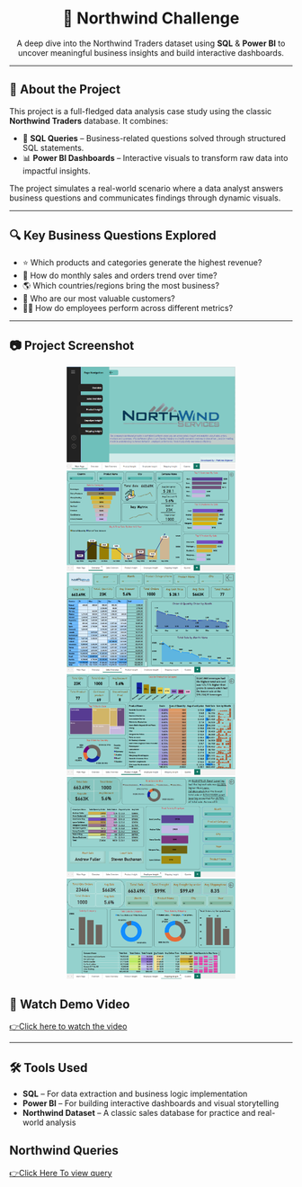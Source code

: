 <h1 align="center">🚀 Northwind Challenge</h1>

<p align="center">
  A deep dive into the Northwind Traders dataset using <strong>SQL</strong> & <strong>Power BI</strong> to uncover meaningful business insights and build interactive dashboards.
</p>

---

<h2>📌 About the Project</h2>

This project is a full-fledged data analysis case study using the classic <strong>Northwind Traders</strong> database. It combines:

- 🧠 <strong>SQL Queries</strong> – Business-related questions solved through structured SQL statements.
- 📊 <strong>Power BI Dashboards</strong> – Interactive visuals to transform raw data into impactful insights.

The project simulates a real-world scenario where a data analyst answers business questions and communicates findings through dynamic visuals.

---

<h2>🔍 Key Business Questions Explored</h2>

<ul>
  <li>⭐ Which products and categories generate the highest revenue?</li>
  <li>📅 How do monthly sales and orders trend over time?</li>
  <li>🌎 Which countries/regions bring the most business?</li>
  <li>👥 Who are our most valuable customers?</li>
  <li>🧑‍💼 How do employees perform across different metrics?</li>
</ul>

---

<h2>📷 Project Screenshot</h2>

<p align="center">
  <img src="https://github.com/Mahima966/Northwind-Challanges/blob/main/Screenshot%20(198).png" width="300">
  <img src="https://github.com/Mahima966/Northwind-Challanges/blob/main/Screenshot%20(199).png" width="300">
  <img src="https://github.com/Mahima966/Northwind-Challanges/blob/main/Screenshot%20(200).png" width="300">
  <img src="https://github.com/Mahima966/Northwind-Challanges/blob/main/Screenshot%20(201).png" width="300">
  <img src="https://github.com/Mahima966/Northwind-Challanges/blob/main/Screenshot%20(202).png" width="300">
  <img src="https://github.com/Mahima966/Northwind-Challanges/blob/main/Screenshot%20(203).png?raw=true" width="300">

<h2>🎥 Watch Demo Video</h2>
<p>
  <a href="https://github.com/Mahima966/Northwind-Challanges/raw/main/VN20250501_134726.mp4">
    👉Click here to watch the video
  </a>
</p>

<hr>

<h2>🛠️ Tools Used</h2>
<ul>
  <li><b>SQL</b> – For data extraction and business logic implementation</li>
  <li><b>Power BI</b> – For building interactive dashboards and visual storytelling</li>
  <li><b>Northwind Dataset</b> – A classic sales database for practice and real-world analysis</li>
</ul>

<h2>Northwind Queries</h2>
<a href="https://github.com/Mahima966/Northwind-Challanges/blob/main/NorthWind%20Query.txt">👉Click Here To view query </a>





